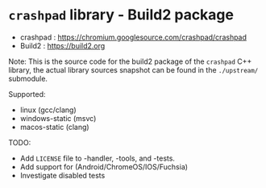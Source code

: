 `crashpad` library - Build2 package
================================

 - crashpad : https://chromium.googlesource.com/crashpad/crashpad
 - Build2 : https://build2.org

Note: This is the source code for the build2 package of the `crashpad` C++ library,
the actual library sources snapshot can be found in the `./upstream/` submodule.

Supported:
 - linux (gcc/clang)
 - windows-static (msvc)
 - macos-static (clang)

TODO:
 - Add `LICENSE` file to -handler, -tools, and -tests.
 - Add support for (Android/ChromeOS/IOS/Fuchsia)
 - Investigate disabled tests
